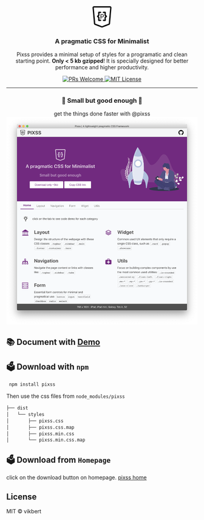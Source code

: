<div style="display: grid; place-items: center;">
    <a href="https://vikbert.github.io/pixss/">
      <img src="app-small.png" width="50px" alt="pixss" />
    </a>
</div>

<h3 align="center">A pragmatic CSS for Minimalist</h3>
<p align="center">Pixss provides a minimal setup of styles for a programatic and clean starting point.  <strong>Only < 5 kb gzipped</strong>! It is specially designed for better performance and higher productivity. </p>

<p align="center">
 <a href="https://github.com/vikbert/pixss/pulls">
   <img src="https://img.shields.io/badge/PRs-Welcome-brightgreen.svg?style=flat-square" alt="PRs Welcome">
 </a>
 <a href="#">
  <img src="https://img.shields.io/badge/License-MIT-brightgreen.svg?style=flat-square" alt="MIT License">
 </a>

</p>

---

<div style="text-align: center">
  <h3>🎯 Small but good enough 🎯 </h3>
  <span>get the things done faster with @pixss</span>
</div>

<div style="text-align: center">
  <img style="width: 800px;" src="sample.png">
</div>

## 📚 Document with [Demo](https://vikbert.github.io/pixss/)

## 🗳 Download with `npm`

```bash
 npm install pixss
```

Then use the css files from `node_modules/pixss`

```bash
├── dist
│   └── styles
│       ├── pixss.css
│       ├── pixss.css.map
│       ├── pixss.min.css
│       └── pixss.min.css.map
```

## 🗳 Download from `Homepage`

click on the download button on homepage.
[pixss home](<[https://link](https://vikbert.github.io/pixss/)>)

## License

MIT © vikbert
